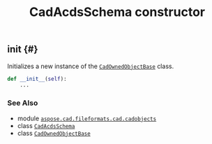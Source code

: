﻿---
title: CadAcdsSchema constructor
second_title: Aspose.CAD for Python via .NET API References
description: 
type: docs
weight: 10
url: /python-net/aspose.cad.fileformats.cad.cadobjects/cadacdsschema/__init__/
is_root: false
---

## __init__ {#}

Initializes a new instance of the [`CadOwnedObjectBase`](/cad/python-net/aspose.cad.fileformats.cad.cadobjects/cadownedobjectbase) class.



```python
def __init__(self):
    ...
```





### See Also
* module [`aspose.cad.fileformats.cad.cadobjects`](../../)
* class [`CadAcdsSchema`](/cad/python-net/aspose.cad.fileformats.cad.cadobjects/cadacdsschema)
* class [`CadOwnedObjectBase`](/cad/python-net/aspose.cad.fileformats.cad.cadobjects/cadownedobjectbase)
